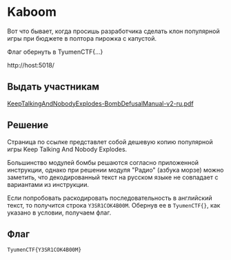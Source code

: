 # Kaboom

Вот что бывает, когда просишь разработчика сделать клон популярной игры при бюджете в полтора пирожка с капустой.

Флаг обернуть в TyumenCTF{...}

http://host:5018/

## Выдать участникам

[KeepTalkingAndNobodyExplodes-BombDefusalManual-v2-ru.pdf](./assets/KeepTalkingAndNobodyExplodes-BombDefusalManual-v2-ru.pdf)

## Решение

Страница по ссылке представлет собой дешевую копию популярной игры Keep Talking And Nobody Explodes.

Большинство модулей бомбы решаются согласно приложенной инструкции, однако при решении модуля "Радио" (азбука морзе) можно заметить, что декодированный текст на русском языке не совпадает с вариантами из инструкции.

Если попробовать раскодировать последовательность в английский текст, то получится строка `Y3SR1COK4B00M`. Обернув ее в `TyumenCTF{}`, как указано в условии, получаем флаг.

## Флаг
`TyumenCTF{Y3SR1COK4B00M}`
